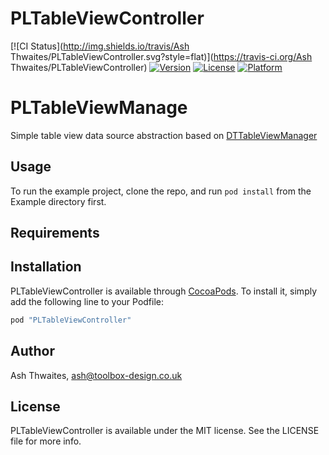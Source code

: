 # PLTableViewController

[![CI Status](http://img.shields.io/travis/Ash Thwaites/PLTableViewController.svg?style=flat)](https://travis-ci.org/Ash Thwaites/PLTableViewController)
[![Version](https://img.shields.io/cocoapods/v/PLTableViewController.svg?style=flat)](http://cocoapods.org/pods/PLTableViewController)
[![License](https://img.shields.io/cocoapods/l/PLTableViewController.svg?style=flat)](http://cocoapods.org/pods/PLTableViewController)
[![Platform](https://img.shields.io/cocoapods/p/PLTableViewController.svg?style=flat)](http://cocoapods.org/pods/PLTableViewController)

PLTableViewManage
================

Simple table view data source abstraction based on [DTTableViewManager](https://github.com/DenHeadless/DTTableViewManager)


## Usage

To run the example project, clone the repo, and run `pod install` from the Example directory first.

## Requirements

## Installation

PLTableViewController is available through [CocoaPods](http://cocoapods.org). To install
it, simply add the following line to your Podfile:

```ruby
pod "PLTableViewController"
```

## Author

Ash Thwaites, ash@toolbox-design.co.uk

## License

PLTableViewController is available under the MIT license. See the LICENSE file for more info.
